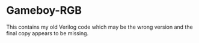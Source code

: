 # Gameboy-RGB

This contains my old Verilog code which may be the wrong version and the final copy appears to be missing.
